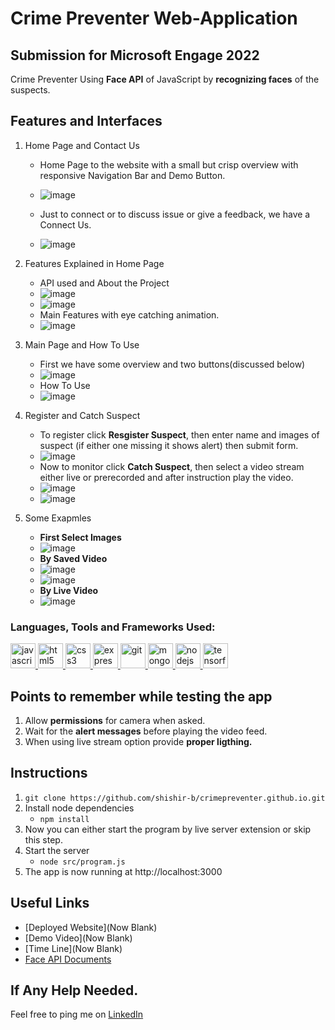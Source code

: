 # Crime Preventer Web-Application
## Submission for Microsoft Engage 2022 

Crime Preventer Using **Face API** of JavaScript by **recognizing faces** of the suspects.

## Features and Interfaces
1. Home Page and Contact Us 
   - Home Page to the website with a small but crisp overview with responsive Navigation Bar and Demo Button.
   - <img src="./readmeImages/Screenshot (243).png" alt="image">

   - Just to connect or to discuss issue or give a feedback, we have a Connect Us. 
   - <img src="./readmeImages/Screenshot (247).png" alt="image">

2. Features Explained in Home Page
   - API used and About the Project
   - <img src="./readmeImages/Screenshot (244).png" alt="image">
   - <img src="./readmeImages/Screenshot (245).png" alt="image">
   - Main Features with eye catching animation.
   - <img src="./readmeImages/Screenshot (248).png" alt="image">

3. Main Page and How To Use
   - First we have some overview and two buttons(discussed below)
   - <img src="./readmeImages/Screenshot (249).png" alt="image">
   - How To Use
   - <img src="./readmeImages/Screenshot (250).png" alt="image">
 
4. Register and Catch Suspect
   - To register click **Resgister Suspect**, then enter name and images of suspect (if either one missing it shows alert) then submit form.
   - <img src="./readmeImages/Screenshot (251).png" alt="image">
   - Now to monitor click **Catch Suspect**, then select a video stream either live or prerecorded and after instruction play the video.
   - <img src="./readmeImages/Screenshot (252).png" alt="image">
   - <img src="./readmeImages/Screenshot (253).png" alt="image">
5. Some Exapmles
   - **First Select Images**
   - <img src="./readmeImages/Screenshot (256).png" alt="image">
   - **By Saved Video**
   - <img src="./readmeImages/Screenshot (257).png" alt="image">
   - <img src="./readmeImages/Screenshot (254).png" alt="image">
   - **By Live Video**
   - <img src="./readmeImages/Screenshot (259).png" alt="image">
### Languages, Tools and Frameworks Used: 
<a href="https://developer.mozilla.org/en-US/docs/Web/JavaScript" target="_blank"> <img src="https://raw.githubusercontent.com/devicons/devicon/master/icons/javascript/javascript-original.svg" alt="javascript" width="40" height="40"/> <a href="https://www.w3.org/html/" target="_blank"> <img src="https://raw.githubusercontent.com/devicons/devicon/master/icons/html5/html5-original-wordmark.svg" alt="html5" width="40" height="40"/> </a> <a href="https://www.w3schools.com/css/" target="_blank"> <img src="https://raw.githubusercontent.com/devicons/devicon/master/icons/css3/css3-original-wordmark.svg" alt="css3" width="40" height="40"/> </a> <a href="https://expressjs.com" target="_blank"> <img src="https://raw.githubusercontent.com/devicons/devicon/master/icons/express/express-original-wordmark.svg" alt="express" width="40" height="40"/> </a> <a href="https://git-scm.com/" target="_blank"> <img src="https://www.vectorlogo.zone/logos/git-scm/git-scm-icon.svg" alt="git" width="40" height="40"/>   </a> <a href="https://www.mongodb.com/" target="_blank"> <img src="https://raw.githubusercontent.com/devicons/devicon/master/icons/mongodb/mongodb-original-wordmark.svg" alt="mongodb" width="40" height="40"/> </a> <a href="https://nodejs.org" target="_blank"> <img src="https://raw.githubusercontent.com/devicons/devicon/master/icons/nodejs/nodejs-original-wordmark.svg" alt="nodejs" width="40" height="40"/> </a> <a href="https://www.tensorflow.org" target="_blank"> <img src="https://www.vectorlogo.zone/logos/tensorflow/tensorflow-icon.svg" alt="tensorflow" width="40" height="40"/> </a> </p>



## Points to remember while testing the app


1. Allow **permissions** for camera when asked.
2. Wait for the **alert messages** before playing the video feed.
3. When using live stream option provide **proper ligthing.**


## Instructions


1. `git clone https://github.com/shishir-b/crimepreventer.github.io.git`  
2. Install node dependencies 
   - `npm install`
3. Now you can either start the program by live server extension or skip this step. 
4. Start the server
   - `node src/program.js`
5. The app is now running at http://localhost:3000


## Useful Links


- [Deployed Website](Now Blank)
- [Demo Video](Now Blank)
- [Time Line](Now Blank)
- [Face API Documents](https://justadudewhohacks.github.io/face-api.js/docs/index.html)


## If Any Help Needed.

Feel free to ping me on [LinkedIn](https://www.linkedin.com/in/shishir-bhalerao-76b583237/) 

